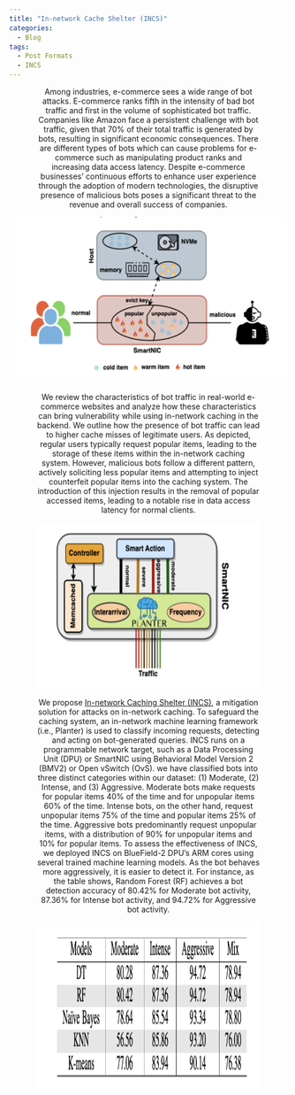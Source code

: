 ```yaml
---
title: "In-network Cache Shelter (INCS)"
categories:
  - Blog
tags:
  - Post Formats
  - INCS
---
```


<p align="center" style="font-size: 14px; width: 80%; margin: auto;">
Among industries, e-commerce sees a wide range of bot attacks. E-commerce ranks fifth in the intensity of bad bot traffic and first in the volume of sophisticated bot traffic. Companies like Amazon face a persistent challenge with bot traffic, given that 70% of their total traffic is generated by bots, resulting in significant economic consequences. There are different types of bots which can cause problems for e-commerce such as manipulating product ranks and increasing data access latency. Despite e-commerce businesses’ continuous efforts to enhance user experience through the adoption of modern technologies, the disruptive presence of malicious bots poses a significant threat to the revenue and overall success of companies.
</p>


<p align="center">
  <img src="/assets/images/eattack.png" alt=" In-network cache poisoning"  width="600" height="300" />
</p>

<p align="center" style="font-size: 14px; width: 80%; margin: auto;">
We review the characteristics of bot traffic in real-world e-commerce websites and analyze how these characteristics can bring vulnerability while using in-network caching in the backend. We outline how the presence of bot traffic can lead to higher cache misses of legitimate users. As depicted, regular users typically request popular items, leading to the storage of these items within the in-network caching system. However, malicious bots follow a different pattern, actively soliciting less popular items and attempting to inject counterfeit popular items into the caching system. The introduction of this injection results in the removal of popular accessed items, leading to a notable rise in data access latency for normal clients.
</p>

<p align="center">
  <img src="/assets/images/incs.png" alt="In-network Caching Shelter (INCS)"  width="400" height="300" />
</p>

 <p align="center" style="font-size: 14px; width: 80%; margin: auto;">
We propose  <a href="https://eng.ox.ac.uk/media/zwgjgmef/hemmatpour2024incs.pdf">In-network Caching Shelter (INCS)</a>, a mitigation solution for attacks on in-network caching. To safeguard the caching system, an in-network machine learning framework (i.e., Planter) is used to classify incoming requests, detecting and acting on bot-generated queries. INCS runs on a programmable network target, such as a Data Processing Unit (DPU) or SmartNIC using Behavioral Model Version 2 (BMV2) or Open vSwitch (OvS).  
we have classified bots into three distinct categories within our dataset: (1) Moderate, (2) Intense, and (3) Aggressive. Moderate bots make requests for popular items 40% of the time and for unpopular items
60% of the time. Intense bots, on the other hand, request unpopular items 75% of the time and popular items 25% of the time. Aggressive bots predominantly request unpopular items, with a distribution of 90% for unpopular items and 10% for popular items. To assess the effectiveness of INCS, we deployed INCS on BlueField-2 DPU’s ARM cores using several trained machine learning models. As the bot behaves more aggressively, it is easier to detect it. For instance, as the table shows, Random Forest (RF) achieves a bot detection accuracy of 80.42% for Moderate bot activity, 87.36% for Intense bot activity, and 94.72% for Aggressive bot activity.
</p>

<p align="center">
  <img src="/assets/images/incsresult.png" alt="In-network Caching Shelter (INCS)"  width="400" height="300" />
</p>
